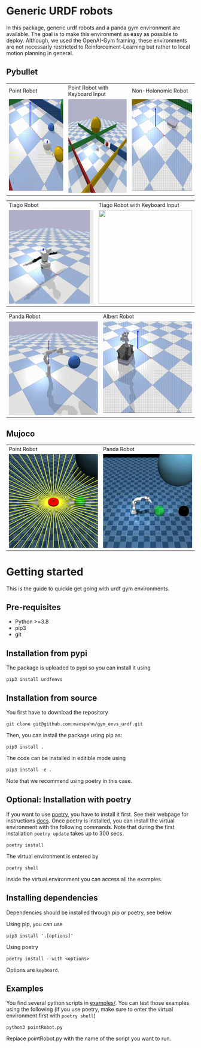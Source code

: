 Generic URDF robots
===================

In this package, generic urdf robots and a panda gym environment are
available. The goal is to make this environment as easy as possible to
deploy. Although, we used the OpenAI-Gym framing, these environments are
not necessarly restricted to Reinforcement-Learning but rather to local
motion planning in general.

Pybullet
--------

<table>
 <tr>
  <td> Point Robot </td>
  <td> Point Robot with Keyboard Input </td>
  <td> Non-Holonomic Robot </td>
 </tr>
 <tr>
  <td> <img src="/docs/source/img/pointRobot.gif" width="250" height="250"/> </td>
  <td> <img src="/docs/source/img/pointRobotKeyboardInput.gif" width="250" height="250"/> </td>  
  <td> <img src="/docs/source/img/boxerRobot.gif" width="250" height="250"/> </td>
 </tr>
</table>

<table>
 <tr>
  <td> Tiago Robot </td>
  <td> Tiago Robot with Keyboard Input </td>
 </tr>
 <tr>
  <td> <img src="/docs/source/img/tiago.gif" width="250" height="250"/> </td>
  <td> <img src="/docs/source/img/tiagoKeyboardInput.gif" width="250" height="250"/> </td>
 </tr>
</table>

<table>
 <tr>
  <td> Panda Robot </td>
  <td> Albert Robot </td>
  </tr>
 <tr>
  <td> <img src="/docs/source/img/panda.gif" width="250" height="250"/> </td>
  <td> <img src="/docs/source/img/albert.gif" width="250" height="250"/> </td>
  </tr>
</table>

Mujoco
--------

<table>
 <tr>
  <td> Point Robot </td>
  <td> Panda Robot </td>
  </tr>
 <tr>
  <td> <img src="/docs/source/img/pointRobot_mujoco.gif" width="250" height="250"/> </td>
  <td> <img src="/docs/source/img/panda_without_gripper.gif" width="250" height="250"/> </td>
  </tr>
</table>

Getting started
===============

This is the guide to quickle get going with urdf gym environments.

Pre-requisites
--------------

-   Python \>=3.8
-   pip3
-   git

Installation from pypi
----------------------

The package is uploaded to pypi so you can install it using

``` {.sourceCode .bash}
pip3 install urdfenvs
```

Installation from source
------------------------

You first have to download the repository

``` {.sourceCode .bash}
git clone git@github.com:maxspahn/gym_envs_urdf.git
```

Then, you can install the package using pip as:

``` {.sourceCode .bash}
pip3 install .
```

The code can be installed in editible mode using

``` {.sourceCode .bash}
pip3 install -e .
```

Note that we recommend using poetry in this case.

Optional: Installation with poetry
----------------------------------

If you want to use [poetry](https://python-poetry.org/docs/), you have
to install it first. See their webpage for instructions
[docs](https://python-poetry.org/docs/). Once poetry is installed, you
can install the virtual environment with the following commands. Note
that during the first installation `poetry update` takes up to 300 secs.

``` {.sourceCode .bash}
poetry install
```

The virtual environment is entered by

``` {.sourceCode .bash}
poetry shell
```

Inside the virtual environment you can access all the examples.

Installing dependencies
-----------------------

Dependencies should be installed through pip or poetry, see below.

Using pip, you can use

``` {.sourceCode .bash}
pip3 install '.[options]'
```

Using poetry

``` {.sourceCode .bash}
poetry install --with <options>
```

Options are `keyboard`.

Examples
--------

You find several python scripts in
[examples/](https://github.com/maxspahn/gym_envs_urdf/tree/master/examples).
You can test those examples using the following (if you use poetry, make
sure to enter the virtual environment first with `poetry shell`)

``` {.sourceCode .python}
python3 pointRobot.py
```

Replace pointRobot.py with the name of the script you want to run.
